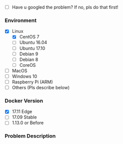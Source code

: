 * [ ] Have u googled the problem? If no, pls do that first!

### Environment
<!--请提供环境信息，包括操作系统版本等-->
<!--Provides env info like OS version-->

* [x] Linux
   * [x] CentOS 7
   * [ ] Ubuntu 16.04
   * [ ] Ubuntu 17.10
   * [ ] Debian 9
   * [ ] Debian 8
   * [ ] CoreOS
* [ ] MacOS
* [ ] Windows 10
* [ ] Raspberry Pi (ARM)
* [ ] Others (Pls describe below)

### Docker Version
<!--如果你的 Docker 版本低于 17.09 请尽可能升级到该版本-->
<!--if Docker version under 17.09, please upgrade Docker to 17.09-->

* [x] 17.11 Edge
* [ ] 17.09 Stable
* [ ] 1.13.0 or Before

### Problem Description
<!--描述你的问题，请贴出操作步骤，终端报错日志-->
<!--describe problem with detailed steps and logs-->

